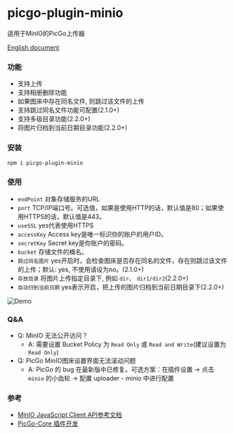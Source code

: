 # picgo-plugin-minio
适用于MinIO的PicGo上传器

[English document](https://github.com/Herbertzz/picgo-plugin-minio/blob/master/README_CN.md)

### 功能
* 支持上传
* 支持相册删除功能
* 如果图床中存在同名文件, 则跳过该文件的上传
* 支持跳过同名文件功能可配置(2.1.0+)
* 支持多级目录功能(2.2.0+)
* 将图片归档到当前日期目录功能(2.2.0+)

### 安装
```bash
npm i picgo-plugin-minio
```

### 使用
* `endPoint`	    对象存储服务的URL
* `port`	        TCP/IP端口号。可选值，如果是使用HTTP的话，默认值是80；如果使用HTTPS的话，默认值是443。
* `useSSL`	        yes代表使用HTTPS
* `accessKey`	    Access key是唯一标识你的账户的用户ID。
* `secretKey`	    Secret key是你账户的密码。
* `bucket`          存储文件的桶名。
* `跳过同名图片`      yes开启时，会检查图床是否存在同名的文件，存在则跳过该文件的上传；默认: yes, 不使用请设为no。(2.1.0+)
* `存放目录`         将图片上传指定目录下, 例如 `dir`、 `dir1/dir2`(2.2.0+)
* `自动归到当前日期`  yes表示开启，把上传的图片归档到当前日期目录下(2.2.0+)
  
![Demo](https://github.com/Herbertzz/picgo-plugin-minio/blob/master/static/demo.jpg?raw=true)

### Q&A
* Q: MinIO 无法公开访问？
  * A: 需要设置 Bucket Policy 为 `Read Only` 或 `Read and Write`(建议设置为 `Read Only`)
* Q: PicGo MinIO图床设置界面无法滚动问题
  * A: PicGo 的 bug 在最新版中已修复。可选方案：在插件设置 -> 点击 `minio` 的小齿轮 -> 配置 uploader - minio 中进行配置
  
### 参考
* [MinIO JavaScript Client API参考文档](https://docs.min.io/cn/javascript-client-api-reference.html)
* [PicGo-Core 插件开发](https://picgo.github.io/PicGo-Core-Doc/zh/dev-guide/cli.html#%E7%AE%80%E4%BB%8B)
